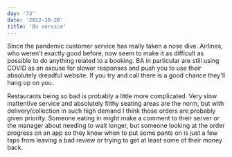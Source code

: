 ```yaml
---
day: '73'
date: '2022-10-28'
title: 'On service'
---
```


Since the pandemic customer service has really taken a nose dive. Airlines, who weren't exactly good before, now seem to make it as difficult as possible to do anything related to a booking. BA in particular are still using COVID as an excuse for slower responses and push you to use their absolutely dreadful website. If you try and call there is a good chance they'll hang up on you.

Restaurants being so bad is probably a little more complicated. Very slow inattentive service and absolutely filthy seating areas are the norm, but with delivery/collection in such high demand I think those orders are probably given priority. Someone eating in might make a comment to their server or the manager about needing to wait longer, but someone looking at the order progress on an app so they know when to put some pants on is just a few taps from leaving a bad review or trying to get at least some of their money back.
